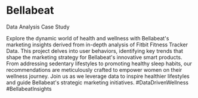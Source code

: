 # Bellabeat
Data Analysis Case Study

Explore the dynamic world of health and wellness with Bellabeat's marketing insights derived from in-depth analysis of Fitbit Fitness Tracker Data. This project delves into user behaviors, identifying key trends that shape the marketing strategy for Bellabeat's innovative smart products. From addressing sedentary lifestyles to promoting healthy sleep habits, our recommendations are meticulously crafted to empower women on their wellness journey. Join us as we leverage data to inspire healthier lifestyles and guide Bellabeat's strategic marketing initiatives. #DataDrivenWellness #BellabeatInsights






